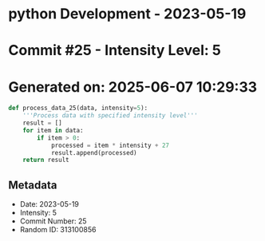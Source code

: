 ﻿# python Development - 2023-05-19
# Commit #25 - Intensity Level: 5
# Generated on: 2025-06-07 10:29:33
```python
def process_data_25(data, intensity=5):
    '''Process data with specified intensity level'''
    result = []
    for item in data:
        if item > 0:
            processed = item * intensity + 27
            result.append(processed)
    return result
```
## Metadata
- Date: 2023-05-19
- Intensity: 5
- Commit Number: 25
- Random ID: 313100856
